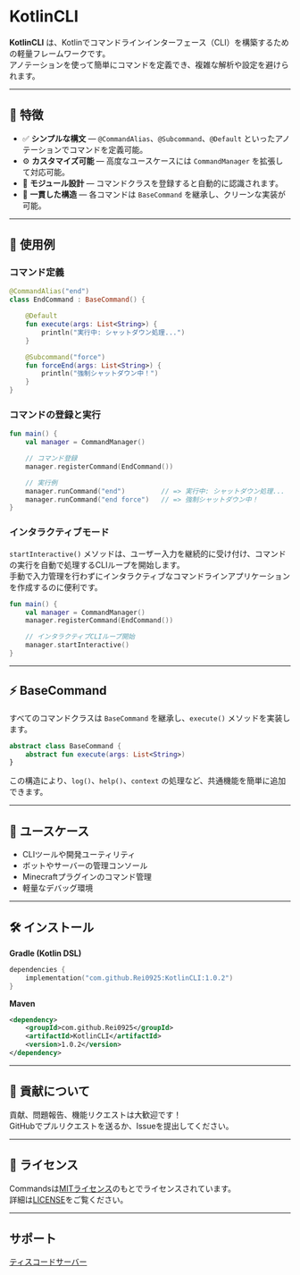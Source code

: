 # KotlinCLI

**KotlinCLI** は、Kotlinでコマンドラインインターフェース（CLI）を構築するための軽量フレームワークです。  
アノテーションを使って簡単にコマンドを定義でき、複雑な解析や設定を避けられます。

---

## 🚀 特徴

- ✅ **シンプルな構文** — `@CommandAlias`、`@Subcommand`、`@Default` といったアノテーションでコマンドを定義可能。
- ⚙️ **カスタマイズ可能** — 高度なユースケースには `CommandManager` を拡張して対応可能。
- 🧩 **モジュール設計** — コマンドクラスを登録すると自動的に認識されます。
- 💬 **一貫した構造** — 各コマンドは `BaseCommand` を継承し、クリーンな実装が可能。

---

## 🧠 使用例

### コマンド定義

```kotlin
@CommandAlias("end")
class EndCommand : BaseCommand() {

    @Default
    fun execute(args: List<String>) {
        println("実行中: シャットダウン処理...")
    }

    @Subcommand("force")
    fun forceEnd(args: List<String>) {
        println("強制シャットダウン中！")
    }
}
```

### コマンドの登録と実行

```kotlin
fun main() {
    val manager = CommandManager()

    // コマンド登録
    manager.registerCommand(EndCommand())

    // 実行例
    manager.runCommand("end")         // => 実行中: シャットダウン処理...
    manager.runCommand("end force")   // => 強制シャットダウン中！
}
```

### インタラクティブモード

`startInteractive()` メソッドは、ユーザー入力を継続的に受け付け、コマンドの実行を自動で処理するCLIループを開始します。  
手動で入力管理を行わずにインタラクティブなコマンドラインアプリケーションを作成するのに便利です。

```kotlin
fun main() {
    val manager = CommandManager()
    manager.registerCommand(EndCommand())

    // インタラクティブCLIループ開始
    manager.startInteractive()
}
```

---

## ⚡ BaseCommand

すべてのコマンドクラスは `BaseCommand` を継承し、`execute()` メソッドを実装します。

```kotlin
abstract class BaseCommand {
    abstract fun execute(args: List<String>)
}
```

この構造により、`log()`、`help()`、`context` の処理など、共通機能を簡単に追加できます。

---

## 🧩 ユースケース

- CLIツールや開発ユーティリティ
- ボットやサーバーの管理コンソール
- Minecraftプラグインのコマンド管理
- 軽量なデバッグ環境

---

## 🛠️ インストール

**Gradle (Kotlin DSL)**

```kotlin
dependencies {
    implementation("com.github.Rei0925:KotlinCLI:1.0.2")
}
```

**Maven**

```xml
<dependency>
    <groupId>com.github.Rei0925</groupId>
    <artifactId>KotlinCLI</artifactId>
    <version>1.0.2</version>
</dependency>
```

---

## 🤝 貢献について

貢献、問題報告、機能リクエストは大歓迎です！  
GitHubでプルリクエストを送るか、Issueを提出してください。

---

## 📄 ライセンス

Commandsは[MITライセンス](https://tldrlegal.com/license/mit-license)のもとでライセンスされています。  
詳細は[LICENSE](LICENSE.txt)をご覧ください。

---
## サポート
[ティスコードサーバー](https://discord.gg/f2kQhCjgQs)